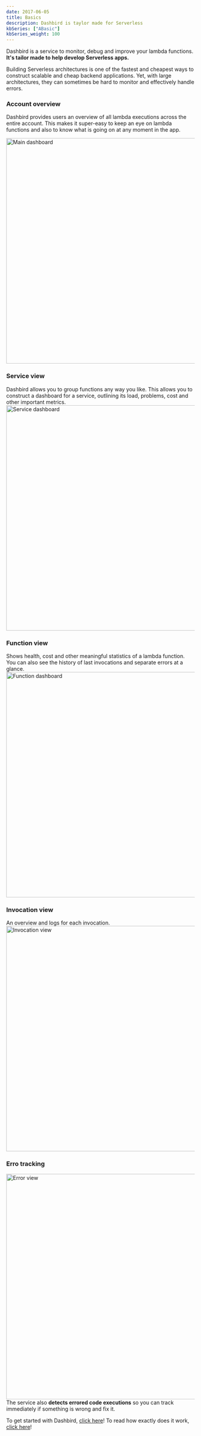 ```yaml
---
date: 2017-06-05
title: Basics
description: Dashbird is taylor made for Serverless
kbSeries: ["ABasic"]
kbSeries_weight: 100
---
```

Dashbird is a service to monitor, debug and improve your lambda functions. **It's tailor made to help develop Serverless apps.**

Building Serverless architectures is one of the fastest and cheapest ways to construct scalable and cheap backend applications. Yet, with large architectures, they can sometimes be hard to monitor and effectively handle errors.

### Account overview
Dashbird provides users an overview of all lambda executions across the entire account. This makes it super-easy to keep an eye on lambda functions and also to know what is going on at any moment in the app.

<a href='/images/help/overview.png'><img alt='Main dashboard' src='/images/help/overview.png' width=600></a>

### Service view
Dashbird allows you to group functions any way you like. This allows you to construct a dashboard for a service, outlining its load, problems, cost and other important metrics.
<a href='/images/help/serviceview.png'><img alt='Service dashboard' src='/images/help/serviceview.png' width=600></a>

### Function view
Shows health, cost and other meaningful statistics of a lambda function. You can also see the history of last invocations and separate errors at a glance.
<a href='/images/help/functionview.png'><img alt='Function dashboard' src='/images/help/functionview.png' width=600></a>

### Invocation view
An overview and logs for each invocation.
<a href='/images/help/invocation.png'><img alt='Invocation view' src='/images/help/invocation.png' width=600></a>

### Erro tracking
<a href='/images/help/errorview.png'><img alt='Error view' src='/images/help/errorview.png' width=600></a>
The service also **detects errored code executions** so you can track immediately if something is wrong and fix it.

To get started with Dashbird, [click here](/help/basic/get-started)!
To read how exactly does it work, [click here](/help/basic/how-it-works)!
